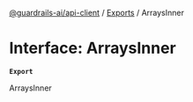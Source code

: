 [@guardrails-ai/api-client](../README.md) / [Exports](../modules.md) / ArraysInner

# Interface: ArraysInner

**`Export`**

ArraysInner
